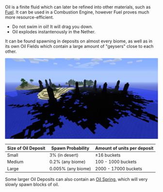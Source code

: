 Oil is a finite fluid which can later be refined into other materials, such as [Fuel](/Energy/Fuel.md). It can be used in a Combustion Engine, however Fuel proves much more resource-efficient.

* Do not swim in oil! It will drag you down.
* Oil explodes instantenously in the Nether.

It can be found spawning in deposits on almost every biome, as well as in its own Oil Fields which contain a large amount of "geysers" close to each other.

![Oil geysers](/images/screenshots/oilgeysers.png)

Size of Oil Deposit | Spawn Probability | Amount of units per deposit
------------------- | ----------------- | ---------------------------
Small | 3% (in desert) | ±16 buckets
Medium | 0.2% (any biome) | 100 - 1000 buckets
Large | 0.005% (any biome) | 2000 - 17000 buckets

Some larger Oil Deposits can also contain an [Oil Spring](/Core/Spring.md), which will very slowly spawn blocks of oil.


